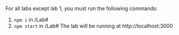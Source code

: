 For all labs except lab 1, you must run the following commands:
1. `npm i` in /Lab#
2. `npm start` in /Lab#
The lab will be running at http://localhost:3000
